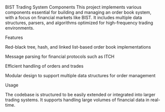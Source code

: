 BIST Trading System Components
This project implements various components essential for building and managing an order book system, 
with a focus on financial markets like BIST. It includes multiple data structures, parsers,
and algorithms optimized for high-frequency trading environments.


Features

Red-black tree, hash, and linked list-based order book implementations

Message parsing for financial protocols such as ITCH

Efficient handling of orders and trades

Modular design to support multiple data structures for order management

Usage

The codebase is structured to be easily extended or integrated into larger trading
systems. It supports handling large volumes of financial data in real-time.

